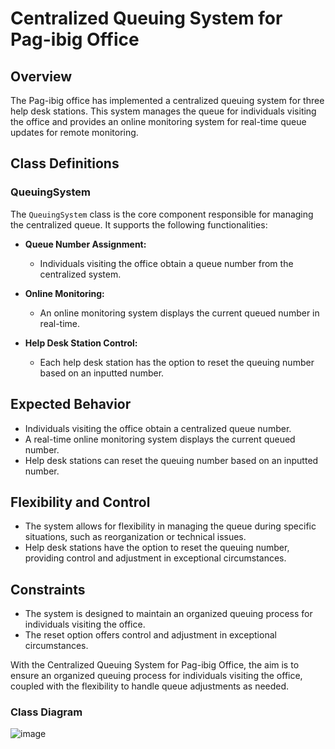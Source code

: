 # Centralized Queuing System for Pag-ibig Office

## Overview

The Pag-ibig office has implemented a centralized queuing system for three help desk stations. This system manages the queue for individuals visiting the office and provides an online monitoring system for real-time queue updates for remote monitoring.

## Class Definitions

### QueuingSystem
The `QueuingSystem` class is the core component responsible for managing the centralized queue. It supports the following functionalities:

- **Queue Number Assignment:**
  - Individuals visiting the office obtain a queue number from the centralized system.

- **Online Monitoring:**
  - An online monitoring system displays the current queued number in real-time.

- **Help Desk Station Control:**
  - Each help desk station has the option to reset the queuing number based on an inputted number.

## Expected Behavior

- Individuals visiting the office obtain a centralized queue number.
- A real-time online monitoring system displays the current queued number.
- Help desk stations can reset the queuing number based on an inputted number.

## Flexibility and Control

- The system allows for flexibility in managing the queue during specific situations, such as reorganization or technical issues.
- Help desk stations have the option to reset the queuing number, providing control and adjustment in exceptional circumstances.

## Constraints

- The system is designed to maintain an organized queuing process for individuals visiting the office.
- The reset option offers control and adjustment in exceptional circumstances.

With the Centralized Queuing System for Pag-ibig Office, the aim is to ensure an organized queuing process for individuals visiting the office, coupled with the flexibility to handle queue adjustments as needed.

### Class Diagram
![image](https://github.com/ariessalvador/Software-Engineering-1-Projects/assets/142958841/6bfad7e1-c49a-4eb2-a12d-a4db6bb7be2f)




